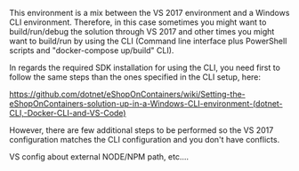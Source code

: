 This environment is a mix between the VS 2017 environment and a Windows CLI environment. Therefore, in this case sometimes you might want to build/run/debug the solution through VS 2017 and other times you might want to build/run by using the CLI (Command line interface plus PowerShell scripts and "docker-compose up/build" CLI).

In regards the required SDK installation for using the CLI, you need first to follow the same steps than the ones specified in the CLI setup, here:  

https://github.com/dotnet/eShopOnContainers/wiki/Setting-the-eShopOnContainers-solution-up-in-a-Windows-CLI-environment-(dotnet-CLI,-Docker-CLI-and-VS-Code)

However, there are few additional steps to be performed so the VS 2017 configuration matches the CLI configuration and you don't have conflicts.

VS config about external NODE/NPM path, etc....
